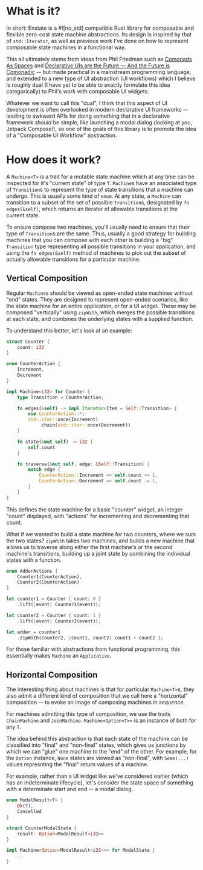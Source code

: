 # What is it?

In short: Enstate is a #![no_std] compatible Rust library for composable and flexible zero-cost
 state machine abstractions. Its design is inspired by that of `std::Iterator`, as well as previous work
 I've done on how to represent composable state machines in a functional way.

This all ultimately stems from ideas from Phil Friedman such as [Comonads As Spaces](https://blog.functorial.com/posts/2016-08-07-Comonads-As-Spaces.html)
 and [Declarative UIs are the Future — And the Future is Comonadic](https://functorial.com/the-future-is-comonadic/main.pdf) -- but made practical in a
 mainstream programming language, and extended to a new type of UI abstraction (UI workflows) which I believe is roughly dual
 (I have yet to be able to exactly formulate this idea categorically) to Phil's work with composable UI widgets.

Whatever we want to call this "dual", I think that this aspect of UI development is often overlooked in modern
 declarative UI frameworks -- leading to awkward APIs for doing something that in a declarative framework _should_
 be simple, like launching a modal dialog (looking at you, Jetpack Compose!), so one of the goals of this library
 is to promote the idea of a "Composable UI Workflow" abstraction.

# How does it work?

A `Machine<T>` is a trait for a mutable state machine which at any time can be inspected for it's
 "current state" of type `T`. `Machine`s have an associated type of `Transition`s to represent the type
 of state transitions that a machine can undergo. This is usually some kind of `enum`. At any state, a
 `Machine` can transition to a subset of the set of possible `Transition`s, designated by `fn edges(&self)`,
 which returns an iterator of allowable transitions at the current state.

To ensure compose two machines, you'll usually need to ensure that their type of `Transition`s
 are the same. Thus, usually a good strategy for building machines that you can compose with
 each other is building a "big" `Transition` type representing all possible transitions in your
 application, and using the `fn edges(&self)` method of machines to pick out the subset of
 actually allowable transitions for a particular machine.

## Vertical Composition

Regular `Machine`s should be viewed as open-ended state machines without "end" states. They are designed
 to represent open-ended scenarios, like the state machine for an entire application, or for a UI widget.
 These may be composed "vertically" using `zipWith`, which merges the possible transitions at each state,
 and combines the underlying states with a supplied function.

To understand this better, let's look at an example:

```rust
struct Counter {
    count: i32
}

enum CounterAction {
    Increment,
    Decrement
}

impl Machine<i32> for Counter {
    type Transition = CounterAction;

    fn edges(&self) -> impl Iterator<Item = Self::Transition> {
        use CounterAction::*;
        std::iter::once(Increment)
            .chain(std::iter::once(Decrement))
    }

    fn state(&mut self) -> i32 {
        self.count
    }

    fn traverse(&mut self, edge: &Self::Transition) {
        match edge {
            CounterAction::Increment => self.count += 1,
            CounterAction::Decrement => self.count -= 1,
        }
    }
}
```

This defines the state machine for a basic "counter" widget, an integer "count" displayed,
 with "actions" for incrementing and decrementing that count.

What if we wanted to build a state machine for two counters, where we sum the two states? `zipWith`
takes two machines, and builds a new machine that allows us to traverse along either the first machine's
or the second machine's transitions, building up a joint state by combining the individual states with
a function.

```rust
enum AdderActions {
    Counter1(CounterAction),
    Counter2(CounterAction)
}

let counter1 = Counter { count: 0 }
    .lift(|event| Counter1(event));

let counter2 = Counter { count: 1 }
    .lift(|event| Counter2(event));

let adder = counter1
    .zipWith(counter2, |count1, count2| count1 + count2 );
```

For those familiar with abstractions from functional programming, this essentially makes
 `Machine` an `Applicative`.

## Horizontal Composition

The interesting thing about machines is that for particular `Machine<T>`s, they also admit
 a different kind of composition that we call here a "horizontal" composition -- to evoke an image of
 composing machines _in sequence_.

For machines admitting this type of composition, we use the traits `ChainMachine` and `JoinMachine`.
 `Machine<Option<T>>` is an instance of both for any `T`.

The idea behind this abstraction is that each state of the machine can be classified into "final"
 and "non-final" states, which gives us junctions by which we can "glue" one machine to the
 "end" of the other. For example, for the `Option` instance, `None` states are viewed as "non-final",
 with `Some(...)` values represnting the "final" return values of a machine.

For example, rather than a UI widget like we've considered earlier (which has an indeterminate lifecycle),
 let's consider the state space of something with a determinate start and end -- a modal dialog.

```rust
enum ModalResult<T> {
    Ok(T),
    Cancelled
}

struct CounterModalState {
    result: Option<ModalResult<i32>>
}

impl Machine<Option<ModalResult<i32>>> for ModalState {
    ...
}
```

